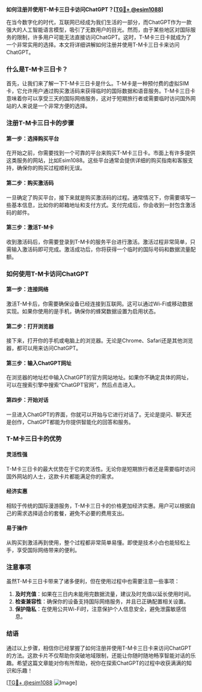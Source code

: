 **如何注册并使用T-M卡三日卡访问ChatGPT？[[TG💪+ @esim1088](https://t.me/s/esim1088)]**

在当今数字化的时代，互联网已经成为我们生活的一部分，而ChatGPT作为一款强大的人工智能语言模型，吸引了无数用户的目光。然而，由于某些地区对国际服务的限制，许多用户可能无法直接访问ChatGPT。这时，T-M卡三日卡就成为了一个非常实用的选择。本文将详细讲解如何注册并使用T-M卡三日卡来访问ChatGPT。

### 什么是T-M卡三日卡？

首先，让我们来了解一下T-M卡三日卡是什么。T-M卡是一种预付费的虚拟SIM卡，它允许用户通过购买激活码来获得临时的国际数据和语音服务。T-M卡三日卡意味着你可以享受三天的国际网络服务，这对于短期旅行者或需要临时访问国外网站的人来说是一个非常方便的选择。

### 注册T-M卡三日卡的步骤

#### 第一步：选择购买平台

在开始之前，你需要找到一个可靠的平台来购买T-M卡三日卡。市面上有许多提供这类服务的网站，比如Esim1088。这些平台通常会提供详细的购买指南和客服支持，确保你的购买过程顺利无误。

#### 第二步：购买激活码

一旦确定了购买平台，接下来就是购买激活码的过程。通常情况下，你需要填写一些基本信息，比如你的邮箱地址和支付方式。支付完成后，你会收到一封包含激活码的邮件。

#### 第三步：激活T-M卡

收到激活码后，你需要登录到T-M卡的服务平台进行激活。激活过程非常简单，只需输入激活码即可完成。激活成功后，你将获得一个临时的国际号码和数据流量配额。

### 如何使用T-M卡访问ChatGPT

#### 第一步：连接网络

激活T-M卡后，你需要确保设备已经连接到互联网。这可以通过Wi-Fi或移动数据实现。如果你使用的是手机，确保你的蜂窝数据设置为启用状态。

#### 第二步：打开浏览器

接下来，打开你的手机或电脑上的浏览器。无论是Chrome、Safari还是其他浏览器，都可以用来访问ChatGPT。

#### 第三步：输入ChatGPT网址

在浏览器的地址栏中输入ChatGPT的官方网站地址。如果你不确定具体的网址，可以在搜索引擎中搜索“ChatGPT官网”，然后点击进入。

#### 第四步：开始对话

一旦进入ChatGPT的界面，你就可以开始与它进行对话了。无论是提问、聊天还是创作，ChatGPT都能为你提供智能化的回答和服务。

### T-M卡三日卡的优势

#### 灵活性强

T-M卡三日卡的最大优势在于它的灵活性。无论你是短期旅行者还是需要临时访问国外网站的人士，这款卡片都能满足你的需求。

#### 经济实惠

相较于传统的国际漫游服务，T-M卡三日卡的价格更加经济实惠。用户可以根据自己的需求选择适合的套餐，避免不必要的费用支出。

#### 易于操作

从购买到激活再到使用，整个过程都非常简单易懂。即使是技术小白也能轻松上手，享受国际网络带来的便利。

### 注意事项

虽然T-M卡三日卡带来了诸多便利，但在使用过程中也需要注意一些事项：

1. **及时充值**：如果在三日内未能用完数据流量，建议及时充值以延长使用时间。
2. **检查兼容性**：确保你的设备支持国际网络服务，并且已正确配置相关设置。
3. **保护隐私**：在使用公共Wi-Fi时，注意保护个人信息安全，避免泄露敏感信息。

### 结语

通过以上步骤，相信你已经掌握了如何注册并使用T-M卡三日卡来访问ChatGPT的方法。这款卡片不仅帮助你突破地域限制，还能让你随时随地畅享智能对话的乐趣。希望这篇文章能对你有所帮助，祝你在探索ChatGPT的过程中收获满满的知识和乐趣！

[[TG💪+ @esim1088](https://t.me/s/esim1088) ![Image](https://i.postimg.cc/4NQfJmqS/Snipaste-2025-05-13-00-14-12.png)]